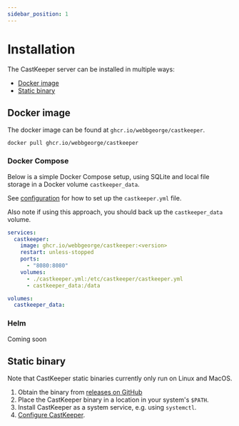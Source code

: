 ```yaml
---
sidebar_position: 1
---
```


# Installation

The CastKeeper server can be installed in multiple ways:

- [Docker image](#docker-image)
- [Static binary](#static-binary)

## Docker image

The docker image can be found at `ghcr.io/webbgeorge/castkeeper`.

```shell
docker pull ghcr.io/webbgeorge/castkeeper
```

### Docker Compose

Below is a simple Docker Compose setup, using SQLite and
local file storage in a Docker volume `castkeeper_data`.

See [configuration](/docs/getting-started/configuration#docker-compose) for
how to set up the `castkeeper.yml` file.

Also note if using this approach, you should back up the `castkeeper_data`
volume.

```yml
services:
  castkeeper:
    image: ghcr.io/webbgeorge/castkeeper:<version>
    restart: unless-stopped
    ports:
      - "8080:8080"
    volumes:
      - ./castkeeper.yml:/etc/castkeeper/castkeeper.yml
      - castkeeper_data:/data

volumes:
  castkeeper_data:
```

### Helm

Coming soon

## Static binary

Note that CastKeeper static binaries currently only run on Linux and MacOS.

1. Obtain the binary from [releases on GitHub](https://github.com/webbgeorge/castkeeper/releases)
2. Place the CastKeeper binary in a location in your system's `$PATH`.
3. Install CastKeeper as a system service, e.g. using `systemctl`.
4. [Configure CastKeeper](/docs/getting-started/configuration).
